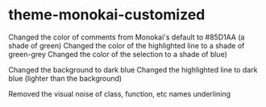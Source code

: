 # theme-monokai-customized
Changed the color of comments from Monokai's default to #85D1AA (a shade of green)
Changed the color of the highlighted line to a shade of green-grey
Changed the color of the selection to a shade of blue)

Changed the background to dark blue
Changed the highlighted line to dark blue (lighter than the background)

Removed the visual noise of class, function, etc names underlining